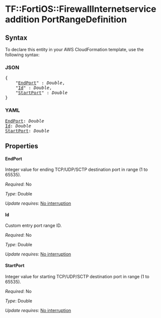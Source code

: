 # TF::FortiOS::FirewallInternetserviceaddition PortRangeDefinition

## Syntax

To declare this entity in your AWS CloudFormation template, use the following syntax:

### JSON

<pre>
{
    "<a href="#endport" title="EndPort">EndPort</a>" : <i>Double</i>,
    "<a href="#id" title="Id">Id</a>" : <i>Double</i>,
    "<a href="#startport" title="StartPort">StartPort</a>" : <i>Double</i>
}
</pre>

### YAML

<pre>
<a href="#endport" title="EndPort">EndPort</a>: <i>Double</i>
<a href="#id" title="Id">Id</a>: <i>Double</i>
<a href="#startport" title="StartPort">StartPort</a>: <i>Double</i>
</pre>

## Properties

#### EndPort

Integer value for ending TCP/UDP/SCTP destination port in range (1 to 65535).

_Required_: No

_Type_: Double

_Update requires_: [No interruption](https://docs.aws.amazon.com/AWSCloudFormation/latest/UserGuide/using-cfn-updating-stacks-update-behaviors.html#update-no-interrupt)

#### Id

Custom entry port range ID.

_Required_: No

_Type_: Double

_Update requires_: [No interruption](https://docs.aws.amazon.com/AWSCloudFormation/latest/UserGuide/using-cfn-updating-stacks-update-behaviors.html#update-no-interrupt)

#### StartPort

Integer value for starting TCP/UDP/SCTP destination port in range (1 to 65535).

_Required_: No

_Type_: Double

_Update requires_: [No interruption](https://docs.aws.amazon.com/AWSCloudFormation/latest/UserGuide/using-cfn-updating-stacks-update-behaviors.html#update-no-interrupt)


